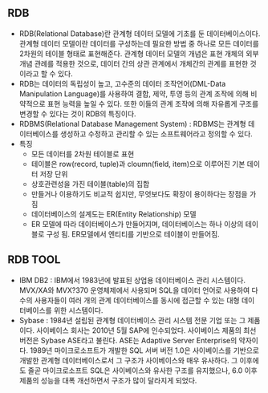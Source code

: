 ## RDB
- RDB(Relational Database)란 관계형 데이터 모델에 기초를 둔 데이터베이스이다. 관계형 데이터 모델이란 데이터를 구성하는데 필요한 방법 중 하나로 모든 데이터를 2차원의 테이블 형태로 표현해준다. 관계형 데이터 모델의 개념은 표현 개체의 외부 개념 관례를 적용한 것으로, 데이터 간의 상관 관계에서 개체간의 관계를 표현한 것이라고 할 수 있다.
- RDB는 데이터의 독립성이 높고, 고수준의 데이터 조작언어(DML-Data Manipulation Language)를 사용하여 결합, 제약, 투영 등의 관계 조작에 의해 비약적으로 표현 능력을 높일 수 있다. 또한 이들의 관계 조작에 의해 자유롭게 구조를 변경할 수 있다는 것이 RDB의 특징이다.
- RDBMS(Relational Database Management System) : RDBMS는 관계형 데이터베이스를 생성하고 수정하고 관리할 수 있는 소프트웨어라고 정의할 수 있다.
- 특징
  <ul>
  <li>모든 데이터를 2차원 테이블로 표현</li>
  <li>테이블은 row(record, tuple)과 cloumn(field, item)으로 이루어진 기본 데이터 저장 단위</li>
  <li>상호관련성을 가진 테이블(table)의 집합</li>
  <li>만들거나 이용하기도 비교적 쉽지만, 무엇보다도 확장이 용이하다는 장점을 가짐</li>
  <li>데이터베이스의 설계도는 ER(Entity Relationship) 모델</li>
  <li>ER 모델에 따라 데이터베이스가 만들어지며, 데이터베이스는 하나 이상의 테이블로 구성 됨. ER모델에서 엔티티를 기반으로 테이블이 만들어짐.</li>
  </ul>

## RDB TOOL
<ul>
  <li>IBM DB2 : IBM에서 1983년에 발표된 상업용 데이터베이스 관리 시스템이다. MVX/XA와 MVX?370 운영체제에서 사용되며 SQL을 데이터 언어로 사용하여 다수의 사용자들이 여러 개의 관계 데이터베이스를 동시에 접근할 수 있는 대형 데이터베이스를 위한 시스템이다. </li>
  <li>Sybase : 1984년 설립된 관계형 데이터베이스 관리 시스템 전문 기업 또는 그 제품이다. 사이베이스 회사는 2010년 5월 SAP에 인수되었다. 사이베이스 제품의 최선 버전은 Sybase ASE라고 불린다. ASE는 Adaptive Server Enterprise의 약자이다. 1989년 마이크로소프트가 개발한 SQL 서버 버전 1.0은 사이베이스를 기반으로 개발한 관계형 데이터베이스로서 그 구조가 사이베이스와 매우 유사하다. 그 이후에도 줄곧 마이크로소프트 SQL은 사이베이스와 유사한 구조를 유지했으나, 6.0 이후 제품의 성능을 대폭 개선하면서 구조가 많이 달라지게 되었다.</li> 
</ul>
